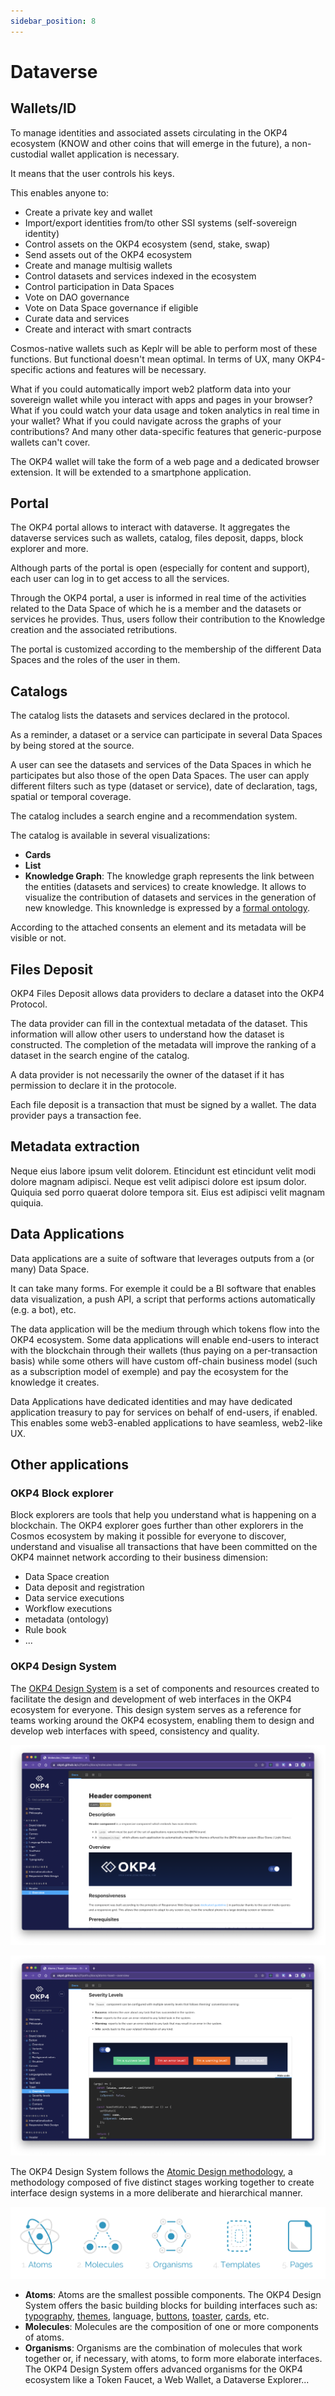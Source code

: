```yaml
---
sidebar_position: 8
---
```


# Dataverse

## Wallets/ID

To manage identities and associated assets circulating in the OKP4 ecosystem (KNOW and other coins that will emerge in the future), a non-custodial wallet application is necessary.

It means that the user controls his keys.

This enables anyone to:

- Create a private key and wallet
- Import/export identities from/to other SSI systems (self-sovereign identity)
- Control assets on the OKP4 ecosystem (send, stake, swap)
- Send assets out of the OKP4 ecosystem
- Create and manage multisig wallets
- Control datasets and services indexed in the ecosystem
- Control participation in Data Spaces
- Vote on DAO governance
- Vote on Data Space governance if eligible
- Curate data and services
- Create and interact with smart contracts

Cosmos-native wallets such as Keplr will be able to perform most of these functions.
But functional doesn't mean optimal.
In terms of UX, many OKP4-specific actions and features will be necessary.

What if you could automatically import web2 platform data into your sovereign wallet while you interact with apps and pages in your browser? What if you could watch your data usage and token analytics in real time in your wallet? What if you could navigate across the graphs of your contributions? And many other data-specific features that generic-purpose wallets can't cover.

The OKP4 wallet will take the form of a web page and a dedicated browser extension. It will be extended to a smartphone application.

## Portal

The OKP4 portal allows to interact with dataverse. It aggregates the dataverse services such as wallets, catalog, files deposit, dapps, block explorer and more.

Although parts of the portal is open (especially for content and support), each user can log in to get access to all the services.

Through the OKP4 portal, a user is informed in real time of the activities related to the Data Space of which he is a member and the datasets or services he provides. Thus, users follow their contribution to the Knowledge creation and the associated retributions.  

The portal is customized according to the membership of the different Data Spaces and the roles of the user in them.

## Catalogs

The catalog lists the datasets and services declared in the protocol.

As a reminder, a dataset or a service can participate in several Data Spaces by being stored at the source.

A user can see the datasets and services of the Data Spaces in which he participates but also those of the open Data Spaces. The user can apply different filters such as type (dataset or service), date of declaration, tags, spatial or temporal coverage.

The catalog includes a search engine and a recommendation system.

The catalog is available in several visualizations:

- **Cards**
- **List**
- **Knowledge Graph**: The knowledge graph represents the link between the entities (datasets and services) to create knowledge. It allows to visualize the contribution of datasets and services in the generation of new knowledge. This knownledge is expressed by a [formal ontology](okp4-blockchain-architecture#ontology).

According to the attached consents an element and its metadata will be visible or not.

## Files Deposit

OKP4 Files Deposit allows data providers to declare a dataset into the OKP4 Protocol.  

The data provider can fill in the contextual metadata of the dataset. This information will allow other users to understand how the dataset is constructed. The completion of the metadata will improve the ranking of a dataset in the search engine of the catalog.

A data provider is not necessarily the owner of the dataset if it has permission to declare it in the protocole.

Each file deposit is a transaction that must be signed by a wallet. The data provider pays a transaction fee.

## Metadata extraction

Neque eius labore ipsum velit dolorem. Etincidunt est etincidunt velit modi dolore magnam adipisci. Neque est velit adipisci dolore est ipsum dolor. Quiquia sed porro quaerat dolore tempora sit. Eius est adipisci velit magnam quiquia.

## Data Applications

Data applications are a suite of software that leverages outputs from a (or many) Data Space.

It can take many forms. For exemple it could be a BI software that enables data visualization, a push API, a script that performs actions automatically (e.g. a bot), etc.

The data application will be the medium through which tokens flow into the OKP4 ecosystem. Some data applications will enable end-users to interact with the blockchain through their wallets (thus paying on a per-transaction basis) while some others will have custom off-chain business model (such as a subscription model of exemple) and pay the ecosystem for the knowledge it creates.

Data Applications have dedicated identities and may have dedicated application treasury to pay for services on behalf of end-users, if enabled. This enables some web3-enabled applications to have seamless, web2-like UX.

## Other applications

### OKP4 Block explorer

Block explorers are tools that help you understand what is happening on a blockchain. The OKP4 explorer goes further than other explorers in the Cosmos ecosystem by making it possible for everyone to discover, understand and visualise all transactions that have been committed on the OKP4 mainnet network according to their business dimension:

- Data Space creation
- Data deposit and registration
- Data service executions
- Workflow executions
- metadata (ontology)
- Rule book
- ...

### OKP4 Design System

The [OKP4 Design System](https://github.com/okp4/ui) is a set of components and resources created to facilitate the design and development of web interfaces in the OKP4 ecosystem for everyone. This design system serves as a reference for teams working around the OKP4 ecosystem, enabling them to design and develop web interfaces with speed, consistency and quality.

![OKP4 Design System](/img/content/okp4-design-system-overview-1.png)

![OKP4 Design System](/img/content/okp4-design-system-overview-2.png)

The OKP4 Design System follows the [Atomic Design methodology](https://atomicdesign.bradfrost.com/), a methodology composed of five distinct stages working together to create interface design systems in a more deliberate and hierarchical manner.

<div class="text--center">
  <p><img src="/img/content/atomic-design.png" alt="Atomic Design" width="600"/></p>
</div>

- **Atoms**: Atoms are the smallest possible components. The OKP4 Design System offers the basic building blocks for building interfaces such as: [typography](https://github.com/okp4/ui/issues/98), [themes](https://github.com/okp4/ui/issues/96), language, [buttons](https://github.com/okp4/ui/issues/119), [toaster](https://github.com/okp4/ui/issues/179), [cards](https://github.com/okp4/ui/issues/120), etc.
- **Molecules**:  Molecules are the composition of one or more components of atoms.
- **Organisms**: Organisms are the combination of molecules that work together or, if necessary, with atoms, to form more elaborate interfaces. The OKP4 Design System offers advanced organisms for the OKP4 ecosystem like a Token Faucet, a Web Wallet, a Dataverse Explorer...
